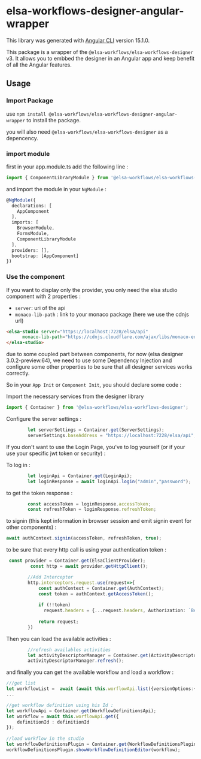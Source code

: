 # elsa-workflows-designer-angular-wrapper

This library was generated with [Angular CLI](https://github.com/angular/angular-cli) version 15.1.0.

This package is a wrapper of the `@elsa-workflows/elsa-workflows-designer` v3. It allows you to embbed the designer in an Angular app and keep benefit of all the Angular features. 

## Usage

### Import Package

use `npm install @elsa-workflows/elsa-workflows-designer-angular-wrapper` to install the package.

you will also need `@elsa-workflows/elsa-workflows-designer` as a depencency. 

### import module

first in your app.module.ts add the following line : 

```typescript
import { ComponentLibraryModule } from '@elsa-workflows/elsa-workflows-designer-angular-wrapper';
```

and import the module in your `NgModule` :

```typescript
@NgModule({
  declarations: [
    AppComponent
  ],
  imports: [
    BrowserModule,
    FormsModule,
    ComponentLibraryModule
  ],
  providers: [],
  bootstrap: [AppComponent]
})
```

### Use the component

If you want to display only the provider, you only need the elsa studio component with 2 properties :
- `server`: uri of the api
- `monaco-lib-path` : link to your monaco package (here we use the cdnjs url)
 
```html
<elsa-studio server="https://localhost:7228/elsa/api"
      monaco-lib-path="https://cdnjs.cloudflare.com/ajax/libs/monaco-editor/0.31.1/min">
</elsa-studio>
```

due to some coupled part between components, for now (elsa designer 3.0.2-preview.64), we need to use some Dependency Injection and configure some other properties to be sure that all designer services works correctly.

So in your `App Init` or `Component Init`, you should declare some code : 


Import the necessary services from the designer library

```typescript
import { Container } from '@elsa-workflows/elsa-workflows-designer';

```

Configure the server settings : 

```typescript
        let serverSettings = Container.get(ServerSettings);
        serverSettings.baseAddress = "https://localhost:7228/elsa/api";
```

If you don't want to use the Login Page, you've to log yourself (or if your use your specific jwt token or security) : 

To log in : 
```typescript
        let loginApi = Container.get(LoginApi);
        let loginResponse = await loginApi.login("admin","password");   
```

to get the token response :
```typescript
        const accessToken = loginResponse.accessToken;
        const refreshToken = loginResponse.refreshToken;
```

to signin (this kept information in browser session and emit signin event for other components) :
```typescript
await authContext.signin(accessToken, refreshToken, true);
```

to be sure that every http call is using your authentication token : 
```typescript
 const provider = Container.get(ElsaClientProvider);
         const http = await provider.getHttpClient();

        //Add Interceptor
        http.interceptors.request.use(request=>{
            const authContext = Container.get(AuthContext);
            const token = authContext.getAccessToken();
    
            if (!!token)
              request.headers = {...request.headers, Authorization: `Bearer ${token}`};
    
            return request;
        })
```

Then you can load the available activities : 
```typescript
        //refresh availables activities
        let activityDescriptorManager = Container.get(ActivityDescriptorManager);
        activityDescriptorManager.refresh();

```

and finally you can get the available workflow and load a workflow : 
```typescript
///get list 
let workflowList =  await (await this.worflowApi.list({versionOptions:{isLatest:true}})).items;
...

//get workflow definition using his Id : 
let workflowApi = Container.get(WorkflowDefinitionsApi);
let workflow = await this.worflowApi.get({
    definitionId : definitionId
});
    
//load workflow in the studio
let workflowDefinitionsPlugin = Container.get(WorkflowDefinitionsPlugin);
workflowDefinitionsPlugin.showWorkflowDefinitionEditor(workflow);
``` 